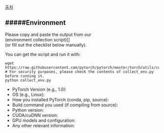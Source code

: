 [출처](https://github.com/NVlabs/stylegan2-ada-pytorch/issues/6#issuecomment-772434911)

#####Environment
-----
Please copy and paste the output from our  
(environment collection script)[]  
(or fill out the checklist below manually).  
  
You can get the script and run it with:  
```
wget https://raw.githubusercontent.com/pytorch/pytorch/master/torch/utils/collect_env.py
# For security purposes, please check the contents of collect_env.py before running it.
python collect_env.py
```
- PyTorch Version (e.g., 1.0):
- OS (e.g., Linux):
- How you installed PyTorch (conda, pip, source):
- Build command you used (if compiling from source):
- Python version:
- CUDA/cuDNN version:
- GPU models and configuration:
- Any other relevant information: